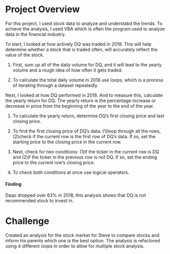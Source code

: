 # Project Overview

For this project, I used stock data to analyze and understabd the trends. To achieve the analysis, I used VBA which is often the program used to analyze data in the financial industry.

To start, I looked at how actively DQ was traded in 2018. This will help determine whether a stock that is traded often, will accurately reflect the value of the stock. 

1. First, sum up all of the daily volume for DQ, and it will lead to the yearly volume and a rough idea of how often it gets traded.

2. To calculate the total daily volume in 2018 use loops, which is a process of iterating through a dataset repeatedly.

Next, I looked at how DQ performed in 2018. And to measure this, calculate the yearly return for DQ. The yearly return is the percentage increase or decrease in price from the beginning of the year to the end of the year.

1. To calculate the yearly return, determine DQ’s first closing price and last closing price.

2. To find the first closing price of DQ’s data: (1)loop through all the rows, (2)check if the current row is the first row of DQ’s data. If so, set the starting price to the closing price in the current row.

3. Next, check for two conditions: (1)if the ticker in the current row is DQ and (2)if the ticker in the previous row is not DQ. If so, set the ending price to the current row’s closing price.

4. To check both conditions at once use logical operators.

#### Finding

Daqo dropped over 63% in 2018, this analysis shows that DQ is not recommended stock to invest in.

# Challenge
Created an analysis for the stock market for Steve to compare stocks and inform his parents which one is the best option.
The analysis is refactored using 4 different loops in order to allow for multiple stock analysis. 
